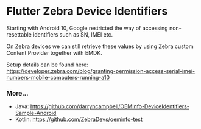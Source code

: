 # Flutter Zebra Device Identifiers

Starting with Android 10, Google restricted the way of accessing non-resettable identifiers such as SN, IMEI etc.

On Zebra devices we can still retrieve these values by using Zebra custom Content Provider together with EMDK.

Setup details can be found here: https://developer.zebra.com/blog/granting-permission-access-serial-imei-numbers-mobile-computers-running-a10

### More...
- Java: https://github.com/darryncampbell/OEMInfo-DeviceIdentifiers-Sample-Android
- Kotlin: https://github.com/ZebraDevs/oeminfo-test
